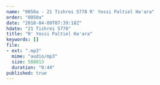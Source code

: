 ```yaml
---
name: "0050a - 21 Tishrei 5778 R' Yossi Paltiel Ha'ara"
order: "0050a"
date: "2018-04-09T07:39:18Z"
hdate: "21 Tishrei 5778"
title: "R' Yossi Paltiel Ha'ara"
keywords: []
file:
- ext: ".mp3"
  mime: "audio/mp3"
  size: 588813
  duration: "0:44"
published: true
---
```



